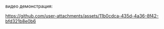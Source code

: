 



видео демонстрация:

https://github.com/user-attachments/assets/11b0cdca-435d-4a36-8f42-bfd321b8e0b6

